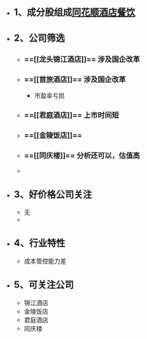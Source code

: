 - ## 1、成分股组成[同花顺酒店餐饮](http://q.10jqka.com.cn/thshy/detail/code/881161/)
- ## 2、公司筛选
	- ### ==[[龙头锦江酒店]]==  涉及国企改革
	- ### ==[[首旅酒店]]==   涉及国企改革
		- 市盈率亏损
	- ### ==[[君庭酒店]]==  上市时间短
	- ### ==[[金陵饭店]]==
	- ### ==[[同庆楼]]== 分析还可以，估值高
	-
- ## 3、好价格公司关注
	- 无
	-
- ## 4、行业特性
	- 成本管控能力差
- ## 5、可关注公司
	- 锦江酒店
	- 金陵饭店
	- 君庭酒店
	- 同庆楼